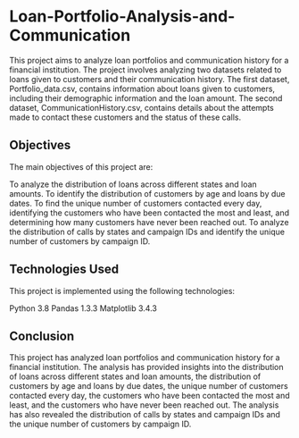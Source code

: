 # Loan-Portfolio-Analysis-and-Communication


This project aims to analyze loan portfolios and communication history for a financial institution. The project involves analyzing two datasets related to loans given to customers and their communication history. The first dataset, Portfolio_data.csv, contains information about loans given to customers, including their demographic information and the loan amount. The second dataset, CommunicationHistory.csv, contains details about the attempts made to contact these customers and the status of these calls.

## Objectives
The main objectives of this project are:

To analyze the distribution of loans across different states and loan amounts.
To identify the distribution of customers by age and loans by due dates.
To find the unique number of customers contacted every day, identifying the customers who have been contacted the most and least, and determining how many customers have never been reached out.
To analyze the distribution of calls by states and campaign IDs and identify the unique number of customers by campaign ID.

## Technologies Used
This project is implemented using the following technologies:

Python 3.8
Pandas 1.3.3
Matplotlib 3.4.3

## Conclusion
This project has analyzed loan portfolios and communication history for a financial institution. The analysis has provided insights into the distribution of loans across different states and loan amounts, the distribution of customers by age and loans by due dates, the unique number of customers contacted every day, the customers who have been contacted the most and least, and the customers who have never been reached out. The analysis has also revealed the distribution of calls by states and campaign IDs and the unique number of customers by campaign ID.
